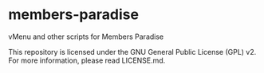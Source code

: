 # members-paradise
vMenu and other scripts for Members Paradise

This repository is licensed under the GNU General Public License (GPL) v2. For more information, please read LICENSE.md.
